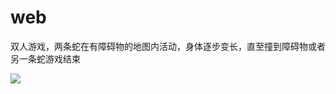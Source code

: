 # web

双人游戏，两条蛇在有障碍物的地图内活动，身体逐步变长，直至撞到障碍物或者另一条蛇游戏结束

![](https://cdn.acwing.com/media/article/image/2022/07/14/1_d3eb847803-snake.png)

